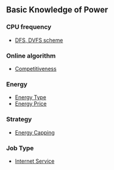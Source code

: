 Basic Knowledge of Power
----


### CPU frequency
- [DFS, DVFS scheme](https://github.com/hxwang/Seminar/blob/master/Paper-Summary/basic/Voltage-and-Frequency-Scaling-Mechanisms.md)


### Online algorithm
- [Competitiveness](https://github.com/hxwang/Seminar/blob/master/Paper-Summary/basic/Competitiveness.md)

### Energy
- [Energy Type](https://github.com/hxwang/Seminar/blob/master/Paper-Summary/basic/EnergyType.md)
- [Energy Price]()

### Strategy
- [Energy Capping]()

### Job Type
- [Internet Service]()
